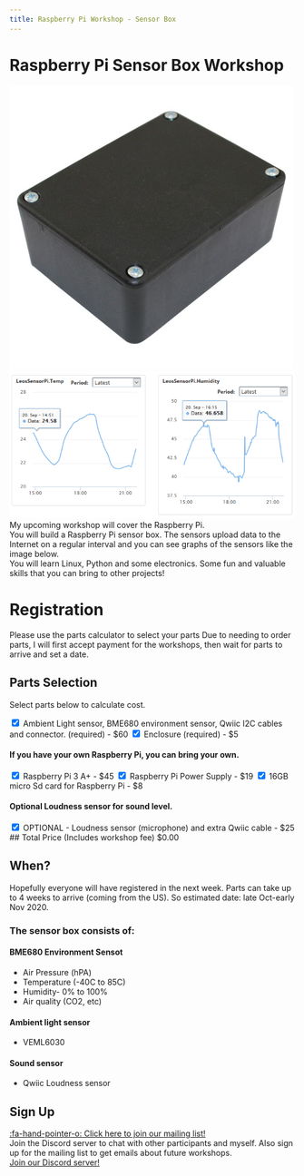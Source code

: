 ```yaml
---
title: Raspberry Pi Workshop - Sensor Box
---
```

<script>
    var ml_webform_1753848 = ml_account('webforms', '1753848', 'a8z2u6', 'load');
    ml_webform_1753848('animation', 'fadeIn');
</script>

# Raspberry Pi Sensor Box Workshop
![](project-box.jpg)
![](sensor_graphs.png)
My upcoming workshop will cover the Raspberry Pi.  
You will build a Raspberry Pi sensor box. The sensors upload data to the Internet on a regular interval and you can see graphs of the sensors like the image below.  
You will learn Linux, Python and some electronics. Some fun and valuable skills that you can bring to other projects!

# Registration
Please use the parts calculator to select your parts
Due to needing to order parts, I will first accept payment for the workshops, then wait for parts to arrive and set a date.

## Parts Selection
Select parts below to calculate cost.
<div id="workshop-fee" fee="55.00"></div>
<form class="pure-form" id="parts-form">
    <label for="sensors-parts" class="pure-checkbox">
        <input type="checkbox" id="sensors-parts" class="required-item" price="60.00" value="" checked="true" />&nbsp;Ambient Light sensor, BME680 environment sensor, Qwiic I2C cables and connector. (required) - $60</label>
    <label for="enclosure" class="pure-checkbox">
        <input type="checkbox" id="enclosure" class="required-item" price="5.00" value="" checked="true" />&nbsp;Enclosure (required) - $5</label>
    <h4>If you have your own Raspberry Pi, you can bring your own.</h4>
    <label for="raspberry-pi" class="pure-checkbox">
        <input type="checkbox" id="raspberry-pi" checked="true" price="45.00"/>&nbsp;Raspberry Pi 3 A+ - $45</label>
    <label for="raspberry-pi-power" class="pure-checkbox">
        <input type="checkbox" id="raspberry-pi-power" checked="true" price="19.00"/>&nbsp;Raspberry Pi Power Supply - $19</label>
    <label for="micro-sd" class="pure-checkbox">
        <input type="checkbox" id="mirco-sd" checked="true" price="8.00"/>&nbsp;16GB micro Sd card for Raspberry Pi - $8</label>
    <h4>Optional Loudness sensor for sound level.</h4>
    <label for="loudness-sensor" class="pure-checkbox">
        <input type="checkbox" id="loudness-sensor" checked="" price="25.00"/>&nbsp;OPTIONAL - Loudness sensor (microphone) and extra Qwiic cable - $25</label>
</form>
## Total Price (Includes workshop fee)
<span id="total-price">$0.00</span>

## When?
Hopefully everyone will have registered in the next week. Parts can take up to 4 weeks to arrive (coming from the US). So estimated date: late Oct-early Nov 2020.  

### The sensor box consists of:
#### BME680 Environment Sensot
* Air Pressure (hPA)
* Temperature (-40C to 85C)
* Humidity- 0% to 100%
* Air quality (CO2, etc) 

#### Ambient light sensor
* VEML6030

#### Sound sensor
* Qwiic Loudness sensor

## Sign Up
<a href="javascript:;" onclick="ml_webform_1753848('show')">:fa-hand-pointer-o: Click here to join our mailing list!</a>  
Join the Discord server to chat with other participants and myself. Also sign up for the mailing list to get emails about future workshops.  
[Join our Discord server!](https://discord.gg/GQGh9UU)  